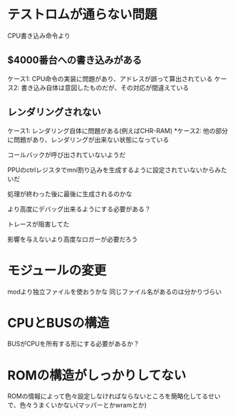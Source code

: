 # テストロムが通らない問題

CPU書き込み命令より

## $4000番台への書き込みがある

ケース1: CPU命令の実装に問題があり、アドレスが誤って算出されている
ケース2: 書き込み自体は意図したものだが、その対応が間違えている

## レンダリングされない

ケース1: レンダリング自体に問題がある(例えばCHR-RAM)
*ケース2: 他の部分に問題があり、レンダリングが出来ない状態になっている 

コールバックが呼び出されていないようだ

PPUのctrlレジスタでmni割り込みを生成するように設定されていないからみたいだ

処理が終わった後に最後に生成されるのかな

より高度にデバッグ出来るようにする必要がある？

トレースが阻害してた

影響を与えないより高度なロガーが必要だろう



# モジュールの変更

modより独立ファイルを使おうかな
同じファイル名があるのは分かりづらい

# CPUとBUSの構造

BUSがCPUを所有する形にする必要があるか？


# ROMの構造がしっかりしてない

ROMの情報によって色々設定しなければならないところを簡略化してるせいで、色々うまくいかない(マッパーとかwramとか)
